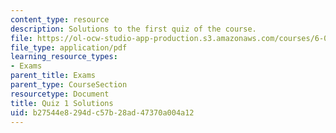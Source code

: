 ```yaml
---
content_type: resource
description: Solutions to the first quiz of the course.
file: https://ol-ocw-studio-app-production.s3.amazonaws.com/courses/6-013-electromagnetics-and-applications-fall-2005/b27544e8294dc57b28ad47370a004a12_q1_solution.pdf
file_type: application/pdf
learning_resource_types:
- Exams
parent_title: Exams
parent_type: CourseSection
resourcetype: Document
title: Quiz 1 Solutions
uid: b27544e8-294d-c57b-28ad-47370a004a12
---
```

